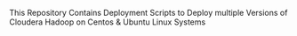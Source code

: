 This Repository Contains Deployment Scripts to Deploy multiple Versions of Cloudera 
Hadoop on Centos & Ubuntu Linux Systems
